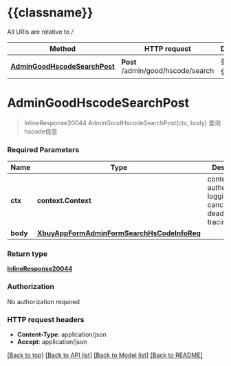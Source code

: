 # {{classname}}

All URIs are relative to */*

Method | HTTP request | Description
------------- | ------------- | -------------
[**AdminGoodHscodeSearchPost**](SearchHsCodeInfoApi.md#AdminGoodHscodeSearchPost) | **Post** /admin/good/hscode/search | 查询hscode信息

# **AdminGoodHscodeSearchPost**
> InlineResponse20044 AdminGoodHscodeSearchPost(ctx, body)
查询hscode信息

### Required Parameters

Name | Type | Description  | Notes
------------- | ------------- | ------------- | -------------
 **ctx** | **context.Context** | context for authentication, logging, cancellation, deadlines, tracing, etc.
  **body** | [**XbuyAppFormAdminFormSearchHsCodeInfoReq**](XbuyAppFormAdminFormSearchHsCodeInfoReq.md)|  | 

### Return type

[**InlineResponse20044**](inline_response_200_44.md)

### Authorization

No authorization required

### HTTP request headers

 - **Content-Type**: application/json
 - **Accept**: application/json

[[Back to top]](#) [[Back to API list]](../README.md#documentation-for-api-endpoints) [[Back to Model list]](../README.md#documentation-for-models) [[Back to README]](../README.md)

